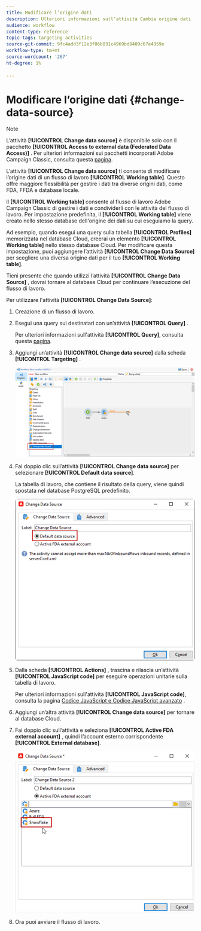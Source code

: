 ```yaml
---
title: Modificare l’origine dati
description: Ulteriori informazioni sull’attività Cambia origine dati
audience: workflow
content-type: reference
topic-tags: targeting-activities
source-git-commit: 9fc4add3f12e3f06b031c4969bd8409c67e4359e
workflow-type: tm+mt
source-wordcount: '267'
ht-degree: 1%

---
```


# Modificare l’origine dati {#change-data-source}

>[!NOTE]
>
> L’attività **[!UICONTROL Change data source]** è disponibile solo con il pacchetto **[!UICONTROL Access to external data (Federated Data Access)]** . Per ulteriori informazioni sui pacchetti incorporati Adobe Campaign Classic, consulta questa [pagina](../../installation/using/installing-campaign-standard-packages.md).

L’attività **[!UICONTROL Change data source]** ti consente di modificare l’origine dati di un flusso di lavoro **[!UICONTROL Working table]**. Questo offre maggiore flessibilità per gestire i dati tra diverse origini dati, come FDA, FFDA e database locale.

Il **[!UICONTROL Working table]** consente al flusso di lavoro Adobe Campaign Classic di gestire i dati e condividerli con le attività del flusso di lavoro.
Per impostazione predefinita, il **[!UICONTROL Working table]** viene creato nello stesso database dell&#39;origine dei dati su cui eseguiamo la query.

Ad esempio, quando esegui una query sulla tabella **[!UICONTROL Profiles]** memorizzata nel database Cloud, creerai un elemento **[!UICONTROL Working table]** nello stesso database Cloud.
Per modificare questa impostazione, puoi aggiungere l’attività **[!UICONTROL Change Data Source]** per scegliere una diversa origine dati per il tuo **[!UICONTROL Working table]**.

Tieni presente che quando utilizzi l’attività **[!UICONTROL Change Data Source]** , dovrai tornare al database Cloud per continuare l’esecuzione del flusso di lavoro.

Per utilizzare l&#39;attività **[!UICONTROL Change Data Source]**:

1. Creazione di un flusso di lavoro.

1. Esegui una query sui destinatari con un’attività **[!UICONTROL Query]** .

   Per ulteriori informazioni sull&#39;attività **[!UICONTROL Query]**, consulta questa [pagina](../../workflow/using/query.md#creating-a-query).

1. Aggiungi un’attività **[!UICONTROL Change data source]** dalla scheda **[!UICONTROL Targeting]** .

   ![](assets/change-data-source.png)

1. Fai doppio clic sull’attività **[!UICONTROL Change data source]** per selezionare **[!UICONTROL Default data source]**.

   La tabella di lavoro, che contiene il risultato della query, viene quindi spostata nel database PostgreSQL predefinito.

   ![](assets/change-data-source_2.png)

1. Dalla scheda **[!UICONTROL Actions]** , trascina e rilascia un’attività **[!UICONTROL JavaScript code]** per eseguire operazioni unitarie sulla tabella di lavoro.

   Per ulteriori informazioni sull&#39;attività **[!UICONTROL JavaScript code]**, consulta la pagina [Codice JavaScript e Codice JavaScript avanzato](../../workflow/using/sql-code-and-javascript-code.md#javascript-code) .

1. Aggiungi un’altra attività **[!UICONTROL Change data source]** per tornare al database Cloud.

1. Fai doppio clic sull’attività e seleziona **[!UICONTROL Active FDA external account]** , quindi l’account esterno corrispondente **[!UICONTROL External database]**.

   ![](assets/change-data-source_3.png)

1. Ora puoi avviare il flusso di lavoro.
